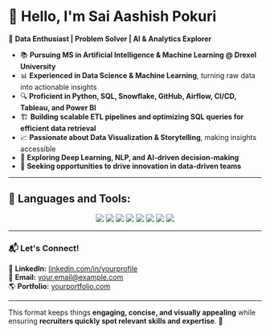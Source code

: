 # 👋 Hello, I'm Sai Aashish Pokuri  

🚀 **Data Enthusiast | Problem Solver | AI & Analytics Explorer**  

- 📚 **Pursuing MS in Artificial Intelligence & Machine Learning @ Drexel University**  
- 📊 **Experienced in Data Science & Machine Learning**, turning raw data into actionable insights  
- 🔍 **Proficient in Python, SQL, Snowflake, GitHub, Airflow, CI/CD, Tableau, and Power BI**  
- 🏗️ **Building scalable ETL pipelines and optimizing SQL queries for efficient data retrieval**  
- 📈 **Passionate about Data Visualization & Storytelling**, making insights accessible  
- 🤖 **Exploring Deep Learning, NLP, and AI-driven decision-making**  
- 🎯 **Seeking opportunities to drive innovation in data-driven teams**  

---

## **📌 Languages and Tools:**  
<p align="center">
  <img src="https://img.shields.io/badge/Python-3776AB?style=for-the-badge&logo=python&logoColor=white"/>
  <img src="https://img.shields.io/badge/R-276DC3?style=for-the-badge&logo=r&logoColor=white"/>
  <img src="https://img.shields.io/badge/MySQL-4479A1?style=for-the-badge&logo=mysql&logoColor=white"/>
  <img src="https://img.shields.io/badge/Tableau-E97627?style=for-the-badge&logo=tableau&logoColor=white"/>
  <img src="https://img.shields.io/badge/Snowflake-29B5E8?style=for-the-badge&logo=snowflake&logoColor=white"/>
  <img src="https://img.shields.io/badge/GitHub-181717?style=for-the-badge&logo=github&logoColor=white"/>
  <img src="https://img.shields.io/badge/Airflow-017CEE?style=for-the-badge&logo=apache-airflow&logoColor=white"/>
  <img src="https://img.shields.io/badge/Heroku-430098?style=for-the-badge&logo=heroku&logoColor=white"/>
</p>

---

### 📬 **Let's Connect!**  
💼 **LinkedIn:** [linkedin.com/in/yourprofile](https://linkedin.com/in/yourprofile)  
📧 **Email:** [your.email@example.com](mailto:your.email@example.com)  
🌎 **Portfolio:** [yourportfolio.com](https://yourportfolio.com)  

---

This format keeps things **engaging, concise, and visually appealing** while ensuring **recruiters quickly spot relevant skills and expertise**. 🚀

